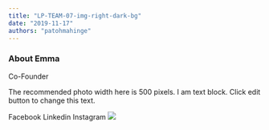 ```yaml
---
title: "LP-TEAM-07-img-right-dark-bg"
date: "2019-11-17"
authors: "patohmahinge"
---
```


### About Emma

Co-Founder

The recommended photo width here is 500 pixels. I am text block. Click edit button to change this text.

Facebook Linkedin Instagram ![](images/placeholder-700x450.jpg)
